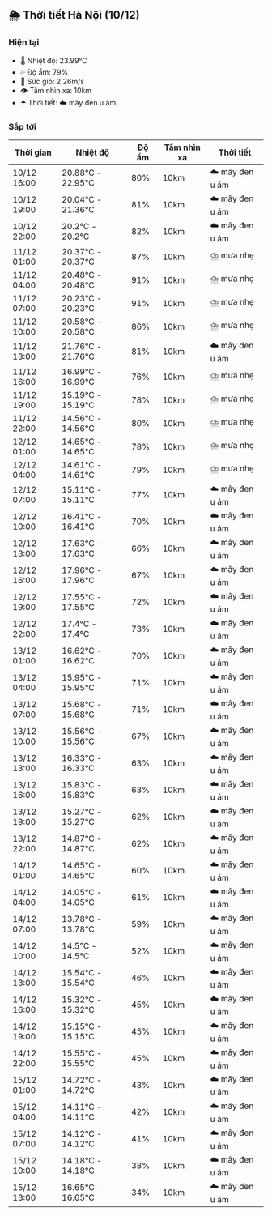 ## 🌦️ Thời tiết Hà Nội (10/12)

### Hiện tại

- 🌡️ Nhiệt độ: 23.99℃
- 💦 Độ ẩm: 79%
- 💨 Sức gió: 2.26m/s
- 👁️ Tầm nhìn xa: 10km
- ☂️ Thời tiết: ☁️ mây đen u ám

### Sắp tới

| Thời gian | Nhiệt độ | Độ ẩm | Tầm nhìn xa | Thời tiết |
| --- | --- | --- | --- | --- |
| 10/12 16:00 | 20.88℃ - 22.95℃ | 80% | 10km | ☁️ mây đen u ám |
| 10/12 19:00 | 20.04℃ - 21.36℃ | 81% | 10km | ☁️ mây đen u ám |
| 10/12 22:00 | 20.2℃ - 20.2℃ | 82% | 10km | ☁️ mây đen u ám |
| 11/12 01:00 | 20.37℃ - 20.37℃ | 87% | 10km | ⛈️ mưa nhẹ |
| 11/12 04:00 | 20.48℃ - 20.48℃ | 91% | 10km | ⛈️ mưa nhẹ |
| 11/12 07:00 | 20.23℃ - 20.23℃ | 91% | 10km | ⛈️ mưa nhẹ |
| 11/12 10:00 | 20.58℃ - 20.58℃ | 86% | 10km | ⛈️ mưa nhẹ |
| 11/12 13:00 | 21.76℃ - 21.76℃ | 81% | 10km | ☁️ mây đen u ám |
| 11/12 16:00 | 16.99℃ - 16.99℃ | 76% | 10km | ⛈️ mưa nhẹ |
| 11/12 19:00 | 15.19℃ - 15.19℃ | 78% | 10km | ⛈️ mưa nhẹ |
| 11/12 22:00 | 14.56℃ - 14.56℃ | 80% | 10km | ⛈️ mưa nhẹ |
| 12/12 01:00 | 14.65℃ - 14.65℃ | 78% | 10km | ⛈️ mưa nhẹ |
| 12/12 04:00 | 14.61℃ - 14.61℃ | 79% | 10km | ⛈️ mưa nhẹ |
| 12/12 07:00 | 15.11℃ - 15.11℃ | 77% | 10km | ☁️ mây đen u ám |
| 12/12 10:00 | 16.41℃ - 16.41℃ | 70% | 10km | ☁️ mây đen u ám |
| 12/12 13:00 | 17.63℃ - 17.63℃ | 66% | 10km | ☁️ mây đen u ám |
| 12/12 16:00 | 17.96℃ - 17.96℃ | 67% | 10km | ☁️ mây đen u ám |
| 12/12 19:00 | 17.55℃ - 17.55℃ | 72% | 10km | ☁️ mây đen u ám |
| 12/12 22:00 | 17.4℃ - 17.4℃ | 73% | 10km | ☁️ mây đen u ám |
| 13/12 01:00 | 16.62℃ - 16.62℃ | 70% | 10km | ☁️ mây đen u ám |
| 13/12 04:00 | 15.95℃ - 15.95℃ | 71% | 10km | ☁️ mây đen u ám |
| 13/12 07:00 | 15.68℃ - 15.68℃ | 71% | 10km | ☁️ mây đen u ám |
| 13/12 10:00 | 15.56℃ - 15.56℃ | 67% | 10km | ☁️ mây đen u ám |
| 13/12 13:00 | 16.33℃ - 16.33℃ | 63% | 10km | ☁️ mây đen u ám |
| 13/12 16:00 | 15.83℃ - 15.83℃ | 63% | 10km | ☁️ mây đen u ám |
| 13/12 19:00 | 15.27℃ - 15.27℃ | 62% | 10km | ☁️ mây đen u ám |
| 13/12 22:00 | 14.87℃ - 14.87℃ | 62% | 10km | ☁️ mây đen u ám |
| 14/12 01:00 | 14.65℃ - 14.65℃ | 60% | 10km | ☁️ mây đen u ám |
| 14/12 04:00 | 14.05℃ - 14.05℃ | 61% | 10km | ☁️ mây đen u ám |
| 14/12 07:00 | 13.78℃ - 13.78℃ | 59% | 10km | ☁️ mây đen u ám |
| 14/12 10:00 | 14.5℃ - 14.5℃ | 52% | 10km | ☁️ mây đen u ám |
| 14/12 13:00 | 15.54℃ - 15.54℃ | 46% | 10km | ☁️ mây đen u ám |
| 14/12 16:00 | 15.32℃ - 15.32℃ | 45% | 10km | ☁️ mây đen u ám |
| 14/12 19:00 | 15.15℃ - 15.15℃ | 45% | 10km | ☁️ mây đen u ám |
| 14/12 22:00 | 15.55℃ - 15.55℃ | 45% | 10km | ☁️ mây đen u ám |
| 15/12 01:00 | 14.72℃ - 14.72℃ | 43% | 10km | ☁️ mây đen u ám |
| 15/12 04:00 | 14.11℃ - 14.11℃ | 42% | 10km | ☁️ mây đen u ám |
| 15/12 07:00 | 14.12℃ - 14.12℃ | 41% | 10km | ☁️ mây đen u ám |
| 15/12 10:00 | 14.18℃ - 14.18℃ | 38% | 10km | ☁️ mây đen u ám |
| 15/12 13:00 | 16.65℃ - 16.65℃ | 34% | 10km | ☁️ mây đen u ám |
